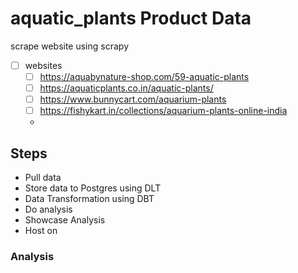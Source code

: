 # aquatic_plants Product Data

scrape website using scrapy

- [ ] websites
  - [ ] https://aquabynature-shop.com/59-aquatic-plants
  - [ ] https://aquaticplants.co.in/aquatic-plants/
  - [ ] https://www.bunnycart.com/aquarium-plants
  - [ ] https://fishykart.in/collections/aquarium-plants-online-india
  - 

## Steps

- Pull data
- Store data to Postgres using DLT
- Data Transformation using DBT
- Do analysis
- Showcase Analysis
  <!-- - Steamit application -->
  <!-- - Reflex App + Plotly -->
- Host on 

### Analysis

<!-- - Parameter Correlations -->

